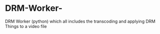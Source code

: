 # DRM-Worker-
DRM Worker (python) which all includes the transcoding and applying DRM Things to a video file 
